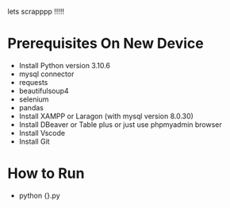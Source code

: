 lets scrapppp !!!!!

# Prerequisites On New Device
- Install Python version 3.10.6
 - mysql connector
 - requests
 - beautifulsoup4
 - selenium
 - pandas
- Install XAMPP or Laragon (with mysql version 8.0.30)
- Install DBeaver or Table plus or just use phpmyadmin browser
- Install Vscode
- Install Git

# How to Run
- python {}.py
